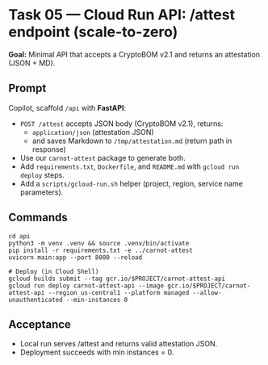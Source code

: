 # Task 05 — Cloud Run API: /attest endpoint (scale-to-zero)

**Goal:** Minimal API that accepts a CryptoBOM v2.1 and returns an attestation (JSON + MD).

## Prompt
Copilot, scaffold `/api` with **FastAPI**:
- `POST /attest` accepts JSON body (CryptoBOM v2.1), returns:
  - `application/json` (attestation JSON)
  - and saves Markdown to `/tmp/attestation.md` (return path in response)
- Use our `carnot-attest` package to generate both.
- Add `requirements.txt`, `Dockerfile`, and `README.md` with `gcloud run deploy` steps.
- Add a `scripts/gcloud-run.sh` helper (project, region, service name parameters).

## Commands
```
cd api
python3 -m venv .venv && source .venv/bin/activate
pip install -r requirements.txt -e ../carnot-attest
uvicorn main:app --port 8080 --reload

# Deploy (in Cloud Shell)
gcloud builds submit --tag gcr.io/$PROJECT/carnot-attest-api
gcloud run deploy carnot-attest-api --image gcr.io/$PROJECT/carnot-attest-api --region us-central1 --platform managed --allow-unauthenticated --min-instances 0
```

## Acceptance
- Local run serves /attest and returns valid attestation JSON.
- Deployment succeeds with min instances = 0.
